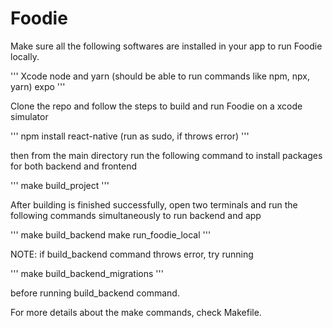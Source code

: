 # Foodie

Make sure all the following softwares are installed in your app to run Foodie locally.

'''
Xcode
node and yarn (should be able to run commands like npm, npx, yarn)
expo
'''

Clone the repo and follow the steps to build and run Foodie on a xcode simulator

'''
npm install react-native (run as sudo, if throws error)
'''

then from the main directory run the following command to install packages for both backend and frontend

'''
make build_project
'''

After building is finished successfully, open two terminals and run the following commands simultaneously to run backend and app

'''
make build_backend
make run_foodie_local
'''

NOTE: if build_backend command throws error, try running 

'''
make build_backend_migrations
'''

before running build_backend command.

For more details about the make commands, check Makefile.